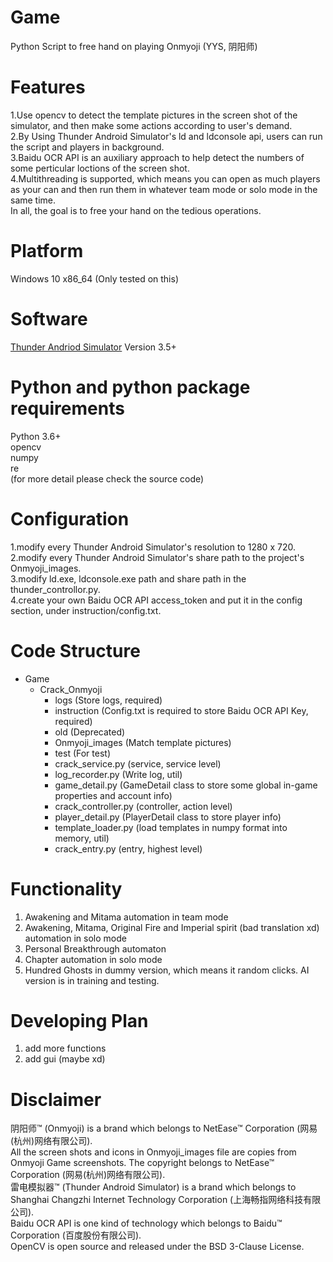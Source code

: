 # Game
Python Script to free hand on playing Onmyoji (YYS, 阴阳师)
# Features
1.Use opencv to detect the template pictures in the screen shot of the simulator, and then make some actions according to user's demand.  
2.By Using Thunder Android Simulator's ld and ldconsole api, users can run the script and players in background.  
3.Baidu OCR API is an auxiliary approach to help detect the numbers of some perticular loctions of the screen shot.  
4.Multithreading is supported, which means you can open as much players as your can and then run them in whatever team mode or solo mode in the same time.  
In all, the goal is to free your hand on the tedious operations.  
# Platform
Windows 10 x86_64 (Only tested on this)
# Software
[Thunder Andriod Simulator](https://www.ldmnq.com) Version 3.5+
# Python and python package requirements
Python 3.6+  
opencv  
numpy  
re  
(for more detail please check the source code)
# Configuration
1.modify every Thunder Android Simulator's resolution to 1280 x 720.  
2.modify every Thunder Android Simulator's share path to the project's Onmyoji_images.  
3.modify ld.exe, ldconsole.exe path and share path in the thunder_controllor.py.  
4.create your own Baidu OCR API access_token and put it in the config section, under instruction/config.txt.  
# Code Structure
+ Game
	+ Crack_Onmyoji
		+ logs (Store logs, required)
		+ instruction (Config.txt is required to store Baidu OCR API Key, required)
		+ old (Deprecated)
		+ Onmyoji_images (Match template pictures)
		+ test (For test)
		+ crack_service.py (service, service level)
		+ log_recorder.py (Write log, util)
		+ game_detail.py (GameDetail class to store some global in-game properties and account info)
		+ crack_controller.py (controller, action level)
		+ player_detail.py (PlayerDetail class to store player info) 
		+ template_loader.py (load templates in numpy format into memory, util)
		+ crack_entry.py (entry, highest level)
# Functionality
1. Awakening and Mitama automation in team mode  
2. Awakening, Mitama, Original Fire and Imperial spirit (bad translation xd) automation in solo mode  
3. Personal Breakthrough automaton  
4. Chapter automation in solo mode  
5. Hundred Ghosts in dummy version, which means it random clicks. AI version is in training and testing.
# Developing Plan
1. add more functions
2. add gui (maybe xd)
# Disclaimer
阴阳师™ (Onmyoji) is a brand which belongs to NetEase™ Corporation (网易(杭州)网络有限公司).  
All the screen shots and icons in Onmyoji_images file are copies from Onmyoji Game screenshots. The copyright belongs to NetEase™ Corporation (网易(杭州)网络有限公司).  
雷电模拟器™ (Thunder Android Simulator) is a brand which belongs to Shanghai Changzhi Internet Technology Corporation (上海畅指网络科技有限公司).  
Baidu OCR API is one kind of technology which belongs to Baidu™ Corporation (百度股份有限公司).  
OpenCV is open source and released under the BSD 3-Clause License. 
